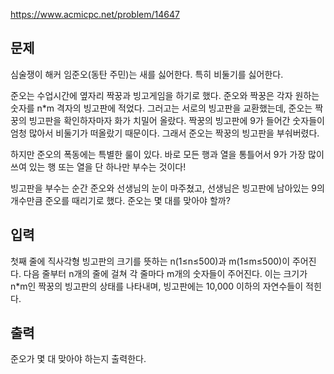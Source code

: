 https://www.acmicpc.net/problem/14647

## 문제
심술쟁이 해커 임준오(동탄 주민)는 새를 싫어한다. 특히 비둘기를 싫어한다.

준오는 수업시간에 옆자리 짝꿍과 빙고게임을 하기로 했다. 준오와 짝꿍은 각자 원하는 숫자를 n*m 격자의 빙고판에 적었다. 그러고는 서로의 빙고판을 교환했는데, 준오는 짝꿍의 빙고판을 확인하자마자 화가 치밀어 올랐다. 짝꿍의 빙고판에 9가 들어간 숫자들이 엄청 많아서 비둘기가 떠올랐기 때문이다. 그래서 준오는 짝꿍의 빙고판을 부숴버렸다.

하지만 준오의 폭동에는 특별한 룰이 있다. 바로 모든 행과 열을 통틀어서 9가 가장 많이 쓰여 있는 행 또는 열을 단 하나만 부수는 것이다!

빙고판을 부수는 순간 준오와 선생님의 눈이 마주쳤고, 선생님은 빙고판에 남아있는 9의 개수만큼 준오를 때리기로 했다. 준오는 몇 대를 맞아야 할까?

## 입력
첫째 줄에 직사각형 빙고판의 크기를 뜻하는 n(1≤n≤500)과 m(1≤m≤500)이 주어진다. 다음 줄부터 n개의 줄에 걸쳐 각 줄마다 m개의 숫자들이 주어진다. 이는 크기가 n*m인 짝꿍의 빙고판의 상태를 나타내며, 빙고판에는 10,000 이하의 자연수들이 적힌다.

## 출력
준오가 몇 대 맞아야 하는지 출력한다.
